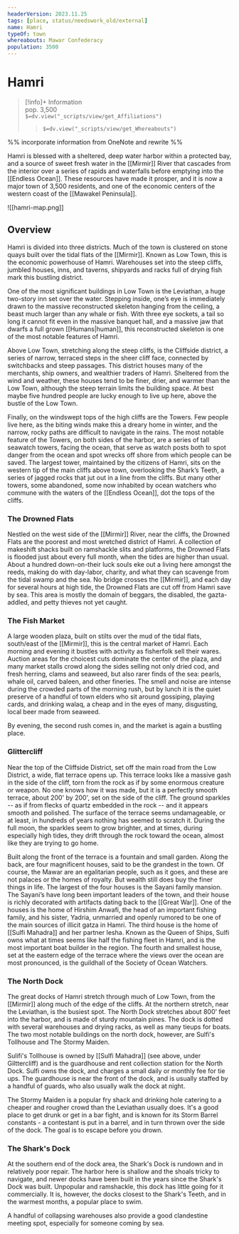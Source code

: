 ```yaml
---
headerVersion: 2023.11.25
tags: [place, status/needswork_old/external]
name: Hamri
typeOf: town
whereabouts: Mawar Confederacy
population: 3500
---
```

# Hamri
>[!info]+ Information  
> pop. 3,500  
> `$=dv.view("_scripts/view/get_Affiliations")`  
>> `$=dv.view("_scripts/view/get_Whereabouts")`

%% incorporate information from OneNote and rewrite %%

Hamri is blessed with a sheltered, deep water harbor within a protected bay, and a source of sweet fresh water in the [[Mirmir]] River that cascades from the interior over a series of rapids and waterfalls before emptying into the [[Endless Ocean]]. These resources have made it prosper, and it is now a major town of 3,500 residents, and one of the economic centers of the western coast of the [[Mawakel Peninsula]].

![[hamri-map.png]]

## Overview
Hamri is divided into three districts. Much of the town is clustered on stone quays built over the tidal flats of the [[Mirmir]]. Known as Low Town, this is the economic powerhouse of Hamri. Warehouses set into the steep cliffs, jumbled houses, inns, and taverns, shipyards and racks full of drying fish mark this bustling district. 

One of the most significant buildings in Low Town is the Leviathan, a huge two-story inn set over the water. Stepping inside, one’s eye is immediately drawn to the massive reconstructed skeleton hanging from the ceiling, a beast much larger than any whale or fish. With three eye sockets, a tail so long it cannot fit even in the massive banquet hall, and a massive jaw that dwarfs a full grown [[Humans|human]], this reconstructed skeleton is one of the most notable features of Hamri.  

Above Low Town, stretching along the steep cliffs, is the Cliffside district, a series of narrow, terraced steps in the sheer cliff face, connected by switchbacks and steep passages. This district houses many of the merchants, ship owners, and wealthier traders of Hamri. Sheltered from the wind and weather, these houses tend to be finer, drier, and warmer than the Low Town, although the steep terrain limits the building space. At best maybe five hundred people are lucky enough to live up here, above the bustle of the Low Town.

Finally, on the windswept tops of the high cliffs are the Towers. Few people live here, as the biting winds make this a dreary home in winter, and the narrow, rocky paths are difficult to navigate in the rains. The most notable feature of the Towers, on both sides of the harbor, are a series of tall seawatch towers, facing the ocean, that serve as watch posts both to spot danger from the ocean and spot wrecks off shore from which people can be saved. The largest tower, maintained by the citizens of Hamri, sits on the western tip of the main cliffs above town, overlooking the Shark’s Teeth, a series of jagged rocks that jut out in a line from the cliffs. But many other towers, some abandoned, some now inhabited by ocean watchers who commune with the waters of the [[Endless Ocean]], dot the tops of the cliffs.  

### The Drowned Flats

Nestled on the west side of the [[Mirmir]] River, near the cliffs, the Drowned Flats are the poorest and most wretched district of Hamri. A collection of makeshift shacks built on ramshackle slits and platforms, the Drowned Flats is flooded just about every full month, when the tides are higher than usual. About a hundred down-on-their luck souls eke out a living here amongst the reeds, making do with day-labor, charity, and what they can scavenge from the tidal swamp and the sea. No bridge crosses the [[Mirmir]], and each day for several hours at high tide, the Drowned Flats are cut off from Hamri save by sea. This area is mostly the domain of beggars, the disabled, the gazta-addled, and petty thieves not yet caught. 

### The Fish Market

A large wooden plaza, built on stilts over the mud of the tidal flats, south/east of the [[Mirmir]], this is the central market of Hamri. Each morning and evening it bustles with activity as fisherfolk sell their wares. Auction areas for the choicest cuts dominate the center of the plaza, and many market stalls crowd along the sides selling not only dried cod, and fresh herring, clams and seaweed, but also rarer finds of the sea: pearls, whale oil, carved baleen, and other fineries. The smell and noise are intense during the crowded parts of the morning rush, but by lunch it is the quiet preserve of a handful of town elders who sit around gossiping, playing cards, and drinking walaq, a cheap and in the eyes of many, disgusting, local beer made from seaweed.

By evening, the second rush comes in, and the market is again a bustling place.

### Glittercliff

Near the top of the Cliffside District, set off the main road from the Low District, a wide, flat terrace opens up. This terrace looks like a massive gash in the side of the cliff, torn from the rock as if by some enormous creature or weapon. No one knows how it was made, but it is a perfectly smooth terrace, about 200' by 200', set on the side of the cliff. The ground sparkles -- as if from flecks of quartz embedded in the rock -- and it appears smooth and polished. The surface of the terrace seems undamageable, or at least, in hundreds of years nothing has seemed to scratch it. During the full moon, the sparkles seem to grow brighter, and at times, during especially high tides, they drift through the rock toward the ocean, almost like they are trying to go home.

Built along the front of the terrace is a fountain and small garden. Along the back, are four magnificent houses, said to be the grandest in the town. Of course, the Mawar are an egalitarian people, such as it goes, and these are not palaces or the homes of royalty. But wealth still does buy the finer things in life. The largest of the four houses is the Sayani family mansion. The Sayani’s have long been important leaders of the town, and their house is richly decorated with artifacts dating back to the [[Great War]]. One of the houses is the home of Hirshim Anwafi, the head of an important fishing family, and his sister, Yadria, unmarried and openly rumored to be one of the main sources of illicit gatza in Hamri. The third house is the home of [[Sulfi Mahadra]] and her partner Iesha. Known as the Queen of Ships, Sulfi owns what at times seems like half the fishing fleet in Hamri, and is the most important boat builder in the region. The fourth and smallest house, set at the eastern edge of the terrace where the views over the ocean are most pronounced, is the guildhall of the Society of Ocean Watchers.

### The North Dock

The great docks of Hamri stretch through much of Low Town, from the [[Mirmir]] along much of the edge of the cliffs. At the northern stretch, near the Leviathan, is the busiest spot. The North Dock stretches about 800' feet into the harbor, and is made of sturdy mountain pines. The dock is dotted with several warehouses and drying racks, as well as many tieups for boats. The two most notable buildings on the north dock, however, are Sulfi's Tollhouse and The Stormy Maiden. 

Sulifi's Tollhouse is owned by [[Sulfi Mahadra]] (see above, under Gilttercliff) and is the guardhouse and rent collection station for the North Dock. Sulfi owns the dock, and charges a small daily or monthly fee for tie ups. The guardhouse is near the front of the dock, and is usually staffed by a handful of guards, who also usually walk the dock at night. 

The Stormy Maiden is a popular fry shack and drinking hole catering to a cheaper and rougher crowd than the Leviathan usually does. It's a good place to get drunk or get in a bar fight, and is known for its Storm Barrel constants - a contestant is put in a barrel, and in turn thrown over the side of the dock. The goal is to escape before you drown.

### The Shark's Dock

At the southern end of the dock area, the Shark's Dock is rundown and in relatively poor repair. The harbor here is shallow and the shoals tricky to navigate, and newer docks have been built in the years since the Shark's Dock was built. Unpopular and ramshackle, this dock has little going for it commercially. It is, however, the docks closest to the Shark's Teeth, and in the warmest months, a popular place to swim. 

A handful of collapsing warehouses also provide a good clandestine meeting spot, especially for someone coming by sea.
